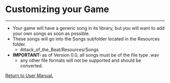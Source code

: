# __Customizing your Game__
___

* Your game will have a generic song in its library, but you will want to add your own songs as soon as possible.
* These songs will go into the Songs subfolder located in the Resources folder.
  * Attack_of_the_Beat/Resources/Songs
* __IMPORTANT:__ as of Version 0.0, all songs must be of the file type .wav
  * any other file formats will not be supported and should be converted.

[Return to User Manual.](https://github.com/WrathOfRa/AotB/tree/master/User_Manual.md)
